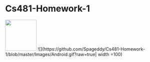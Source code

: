# Cs481-Homework-1
<img src="https://github.com/Spageddy/Cs481-Homework-1/blob/master/Images/Android.gif?raw=true" width="100" height="100">
![](https://github.com/Spageddy/Cs481-Homework-1/blob/master/Images/Android.gif?raw=true| width =100)
